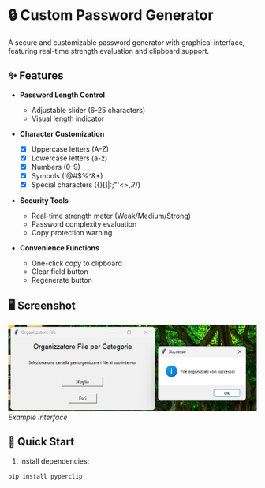 # 🔒 Custom Password Generator

A secure and customizable password generator with graphical interface, featuring real-time strength evaluation and clipboard support.

## ✨ Features

- **Password Length Control**
  - Adjustable slider (6-25 characters)
  - Visual length indicator

- **Character Customization**
  - [x] Uppercase letters (A-Z)
  - [x] Lowercase letters (a-z)
  - [x] Numbers (0-9)
  - [x] Symbols (!@#$%^&*)
  - [x] Special characters ({}[]|:;"'<>,.?/)

- **Security Tools**
  - Real-time strength meter (Weak/Medium/Strong)
  - Password complexity evaluation
  - Copy protection warning

- **Convenience Functions**
  - One-click copy to clipboard
  - Clear field button
  - Regenerate button

## 🖥️ Screenshot
![Password Generator Interface](screenshot.png) *Example interface*

## 🚀 Quick Start

1. Install dependencies:
```bash
pip install pyperclip
